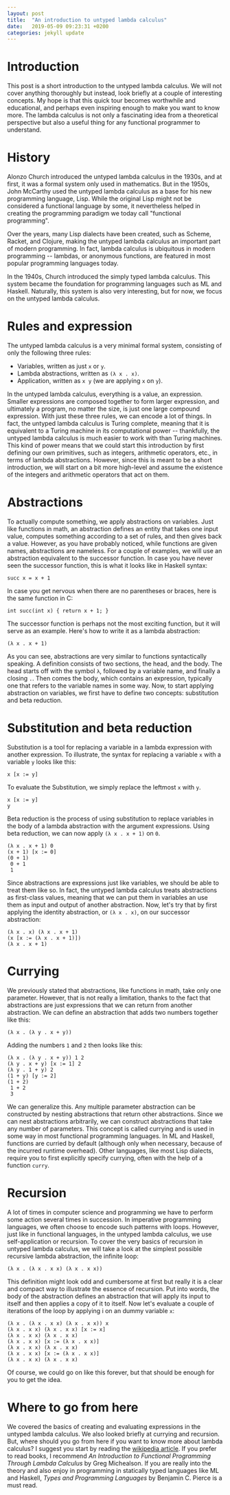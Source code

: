 ```yaml
---
layout: post
title:  "An introduction to untyped lambda calculus"
date:   2019-05-09 09:23:31 +0200
categories: jekyll update
---
```

# Introduction
This post is a short introduction to the untyped lambda calculus. We will not cover anything thoroughly but instead, look briefly at a couple of interesting concepts. My hope is that this quick tour becomes worthwhile and educational, and perhaps even inspiring enough to make you want to know more. The lambda calculus is not only a fascinating idea from a theoretical perspective but also a useful thing for any functional programmer to understand.

# History
Alonzo Church introduced the untyped lambda calculus in the 1930s, and at first, it was a formal system only used in mathematics. But in the 1950s, John McCarthy used the untyped lambda calculus as a base for his new programming language, Lisp. While the original Lisp might not be considered a functional language by some, it nevertheless helped in creating the programming paradigm we today call "functional programming". 

Over the years, many Lisp dialects have been created, such as Scheme, Racket, and Clojure, making the untyped lambda calculus an important part of modern programming. In fact, lambda calculus is ubiquitous in modern programming -- lambdas, or anonymous functions, are featured in most popular programming languages today. 

In the 1940s, Church introduced the simply typed lambda calculus. This system became the foundation for programming languages such as ML and Haskell. Naturally, this system is also very interesting, but for now, we focus on the untyped lambda calculus.

# Rules and expression
The untyped lambda calculus is a very minimal formal system, consisting of only the following three rules:
* Variables, written as just `x` or `y`.
* Lambda abstractions, written as `(λ x . x)`.
* Application, written as `x y` (we are applying `x` on `y`).

In the untyped lambda calculus, everything is a value, an expression. Smaller expressions are composed together to form larger expression, and ultimately a program, no matter the size, is just one large compound expression. With just these three rules, we can encode a lot of things. In fact, the untyped lambda calculus is Turing complete, meaning that it is equivalent to a Turing machine in its computational power -- thankfully, the untyped lambda calculus is much easier to work with than Turing machines. This kind of power means that we could start this introduction by first defining our own primitives, such as integers, arithmetic operators, etc., in terms of lambda abstractions. However, since this is meant to be a short introduction, we will start on a bit more high-level and assume the existence of the integers and arithmetic operators that act on them.

# Abstractions
To actually compute something, we apply abstractions on variables. Just like functions in math, an abstraction defines an entity that takes one input value, computes something according to a set of rules, and then gives back a value. However, as you have probably noticed, while functions are given names, abstractions are nameless. For a couple of examples, we will use an abstraction equivalent to the successor function. In case you have never seen the successor function, this is what it looks like in Haskell syntax:

```
succ x = x + 1
```

In case you get nervous when there are no parentheses or braces, here is the same function in C:

```
int succ(int x) { return x + 1; } 
```

The successor function is perhaps not the most exciting function, but it will serve as an example. Here's how to write it as a lambda abstraction:

```
(λ x . x + 1)
```

As you can see, abstractions are very similar to functions syntactically speaking. A definition consists of two sections, the head, and the body. The head starts off with the symbol `λ`, followed by a variable name, and finally a closing `.`. Then comes the body, which contains an expression, typically one that refers to the variable names in some way. Now, to start applying abstraction on variables, we first have to define two concepts: substitution and beta reduction.

# Substitution and beta reduction
Substitution is a tool for replacing a variable in a lambda expression with another expression. To illustrate, the syntax for replacing a variable `x` with a variable `y` looks like this:

```
x [x := y]
```

To evaluate the Substitution, we simply replace the leftmost `x` with `y`.

```
x [x := y]
y
```

Beta reduction is the process of using substitution to replace variables in the body of a lambda abstraction with the argument expressions. Using beta reduction, we can now apply `(λ x . x + 1)` on `0`.

```
(λ x . x + 1) 0
(x + 1) [x := 0]
(0 + 1)
 0 + 1
 1
 ```

Since abstractions are expressions just like variables, we should be able to treat them like so. In fact, the untyped lambda calculus treats abstractions as first-class values, meaning that we can put them in variables an use them as input and output of another abstraction. Now, let's try that by first applying the identity abstraction, or `(λ x . x)`, on our successor abstraction:


```
(λ x . x) (λ x . x + 1)
(x [x := (λ x . x + 1)])
(λ x . x + 1)
 ```

# Currying
We previously stated that abstractions, like functions in math, take only one parameter. However, that is not really a limitation, thanks to the fact that abstractions are just expressions that we can return from another abstraction. We can define an abstraction that adds two numbers together like this:

```
(λ x . (λ y . x + y))
```

Adding the numbers `1` and `2` then looks like this:

```
(λ x . (λ y . x + y)) 1 2
(λ y . x + y) [x := 1] 2
(λ y . 1 + y) 2
(1 + y) [y := 2]
(1 + 2)
 1 + 2
 3
 ```

We can generalize this. Any multiple parameter abstraction can be constructed by nesting abstractions that return other abstractions. Since we can nest abstractions arbitrarily, we can construct abstractions that take any number of parameters. This concept is called currying and is used in some way in most functional programming languages. In ML and Haskell, functions are curried by default (although only when necessary, because of the incurred runtime overhead). Other languages, like most Lisp dialects, require you to first explicitly specify currying, often with the help of a function `curry`.

# Recursion
A lot of times in computer science and programming we have to perform some action several times in succession. In imperative programming languages, we often choose to encode such patterns with loops. However, just like in functional languages, in the untyped lambda calculus, we use self-application or recursion. To cover the very basics of recursion in untyped lambda calculus, we will take a look at the simplest possible recursive lambda abstraction, the infinite loop:

```
(λ x . (λ x . x x) (λ x . x x))
```

This definition might look odd and cumbersome at first but really it is a clear and compact way to illustrate the essence of recursion. Put into words, the body of the abstraction defines an abstraction that will apply its input to itself and then applies a copy of it to itself. Now let's evaluate a couple of iterations of the loop by applying i on an dummy variable `x`:

```
(λ x . (λ x . x x) (λ x . x x)) x
(λ x . x x) (λ x . x x) [x := x]
(λ x . x x) (λ x . x x)
(λ x . x x) [x := (λ x . x x)]
(λ x . x x) (λ x . x x)
(λ x . x x) [x := (λ x . x x)]
(λ x . x x) (λ x . x x)
```

Of course, we could go on like this forever, but that should be enough for you to get the idea. 

# Where to go from here
We covered the basics of creating and evaluating expressions in the untyped lambda calculus. We also looked briefly at currying and recursion. But, where should you go from here if you want to know more about lambda calculus? I suggest you start by reading the [wikipedia article](https://en.wikipedia.org/wiki/Lambda_calculus). If you prefer to read books, I recommend *An Introduction to Functional Programming Through Lambda Calculus*  by Greg Michealson. If you are really into the theory and also enjoy in programming in statically typed languages like ML and Haskell, *Types and Programming Languages* by Benjamin C. Pierce is a must read.
